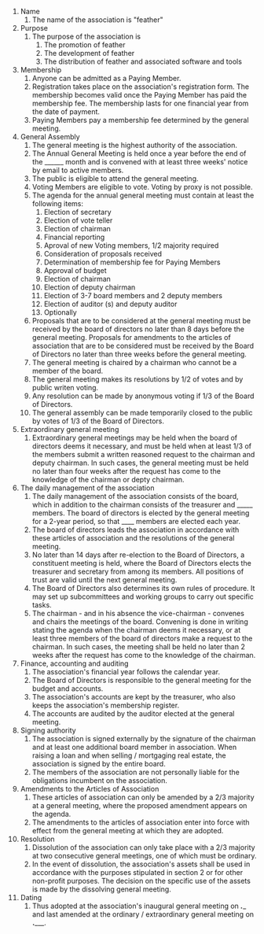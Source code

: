 1. Name
    1. The name of the association is "feather"
2. Purpose
    1. The purpose of the association is
        1. The promotion of feather
        2. The development of feather
        3. The distribution of feather and associated software and tools
3. Membership
    1. Anyone can be admitted as a Paying Member.
    2. Registration takes place on the association's registration form. The membership becomes valid once the Paying Member has paid the membership fee. The membership lasts for one financial year from the date of payment.
    3. Paying Members pay a membership fee determined by the general meeting.
4. General Assembly
    1. The general meeting is the highest authority of the association.
    2. The Annual General Meeting is held once a year before the end of the ______ month and is convened with at least three weeks' notice by email to active members.
    3. The public is eligible to attend the general meeting.
    4. Voting Members are eligible to vote. Voting by proxy is not possible.
    5. The agenda for the annual general meeting must contain at least the following items:
        1. Election of secretary
        2. Election of vote teller
        3. Election of chairman
        4. Financial reporting
        5. Aproval of new Voting members, 1/2 majority required
        5. Consideration of proposals received
        6. Determination of membership fee for Paying Members
        7. Approval of budget
        8. Election of chairman
        9. Election of deputy chairman 
        10. Election of 3-7 board members and 2 deputy members
        11. Election of auditor (s) and deputy auditor 
        12. Optionally
    6. Proposals that are to be considered at the general meeting must be received by the board of directors no later than 8 days before the general meeting. Proposals for amendments to the articles of association that are to be considered must be received by the Board of Directors no later than three weeks before the general meeting.
    7. The general meeting is chaired by a chairman who cannot be a member of the board.
    8. The general meeting makes its resolutions by 1/2 of votes and by public writen voting.
    9. Any resolution can be made by anonymous voting if 1/3 of the Board of Directors.
    10. The general assembly can be made temporarily closed to the public by votes of 1/3 of the Board of Directors. 
5. Extraordinary general meeting
    1. Extraordinary general meetings may be held when the board of directors deems it necessary, and must be held when at least 1/3 of the members submit a written reasoned request to the chairman and deputy chairman. In such cases, the general meeting must be held no later than four weeks after the request has come to the knowledge of the chairman or depty chairman.
6. The daily management of the association
    1. The daily management of the association consists of the board, which in addition to the chairman consists of the treasurer and _____ members. The board of directors is elected by the general meeting for a 2-year period, so that ____ members are elected each year.
    2. The board of directors leads the association in accordance with these articles of association and the resolutions of the general meeting.
    3. No later than 14 days after re-election to the Board of Directors, a constituent meeting is held, where the Board of Directors elects the treasurer and secretary from among its members. All positions of trust are valid until the next general meeting.
    4. The Board of Directors also determines its own rules of procedure. It may set up subcommittees and working groups to carry out specific tasks.
    5. The chairman - and in his absence the vice-chairman - convenes and chairs the meetings of the board. Convening is done in writing stating the agenda when the chairman deems it necessary, or at least three members of the board of directors make a request to the chairman. In such cases, the meeting shall be held no later than 2 weeks after the request has come to the knowledge of the chairman.
7. Finance, accounting and auditing
    1. The association's financial year follows the calendar year.
    2. The Board of Directors is responsible to the general meeting for the budget and accounts.
    3. The association's accounts are kept by the treasurer, who also keeps the association's membership register.
    4. The accounts are audited by the auditor elected at the general meeting.
8. Signing authority
    1. The association is signed externally by the signature of the chairman and at least one additional board member in association. When raising a loan and when selling / mortgaging real estate, the association is signed by the entire board.
    2. The members of the association are not personally liable for the obligations incumbent on the association.
9. Amendments to the Articles of Association
    1. These articles of association can only be amended by a 2/3 majority at a general meeting, where the proposed amendment appears on the agenda.
    2. The amendments to the articles of association enter into force with effect from the general meeting at which they are adopted.
10. Resolution
    1. Dissolution of the association can only take place with a 2/3 majority at two consecutive general meetings, one of which must be ordinary.
    2. In the event of dissolution, the association's assets shall be used in accordance with the purposes stipulated in section 2 or for other non-profit purposes. The decision on the specific use of the assets is made by the dissolving general meeting.
11. Dating
    1. Thus adopted at the association's inaugural general meeting on ___.____ and last amended at the ordinary / extraordinary general meeting on __._____.

